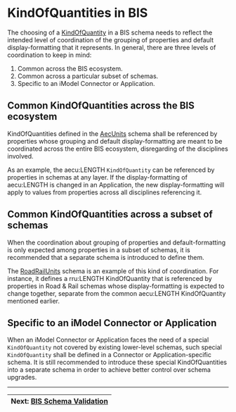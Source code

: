# KindOfQuantities in BIS

The choosing of a [KindOfQuantity](../../ec/kindofquantity.md) in a BIS schema needs to reflect the intended level of coordination of the grouping of properties and default display-formatting that it represents. In general, there are three levels of coordination to keep in mind:

1. Common across the BIS ecosystem.
1. Common across a particular subset of schemas.
1. Specific to an iModel Connector or Application.

## Common KindOfQuantities across the BIS ecosystem

KindOfQuantities defined in the [AecUnits](../../domains/AecUnits.ecschema.md) schema shall be referenced by properties whose grouping and default display-formatting are meant to be coordinated across the entire BIS ecosystem, disregarding of the disciplines involved.

As an example, the aecu:LENGTH `KindOfQuantity` can be referenced by properties in schemas at any layer. If the display-formatting of aecu:LENGTH is changed in an Application, the new display-formatting will apply to values from properties across all disciplines referencing it.

## Common KindOfQuantities across a subset of schemas

When the coordination about grouping of properties and default-formatting is only expected among properties in a subset of schemas, it is recommended that a separate schema is introduced to define them.

The [RoadRailUnits](../../domains/RoadRailUnits.ecschema.md) schema is an example of this kind of coordination. For instance, it defines a rru:LENGTH KindOfQuantity that is referenced by properties in Road & Rail schemas whose display-formatting is expected to change together, separate from the common aecu:LENGTH KindOfQuantity mentioned earlier.

## Specific to an iModel Connector or Application

When an iModel Connector or Application faces the need of a special `KindOfQuantity` not covered by existing lower-level schemas, such special `KindOfQuantity` shall be defined in a Connector or Application-specific schema. It is still recommended to introduce these special KindOfQuantities into a separate schema in order to achieve better control over schema upgrades.

---
| Next: [BIS Schema Validation](./bis-schema-validation.md)
|:---
